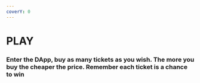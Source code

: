```yaml
---
coverY: 0
---
```


# PLAY

### Enter the DApp, buy as many tickets as you wish. The more you buy the cheaper the price. Remember each ticket is a chance to win
